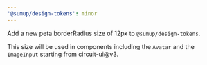 ```yaml
---
'@sumup/design-tokens': minor
---
```


Add a new peta borderRadius size of 12px to `@sumup/design-tokens`.

This size will be used in components including the `Avatar` and the `ImageInput` starting from circuit-ui@v3.
